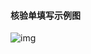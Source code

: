#### 核验单填写示例图

![img](https://github.com/jdcloudcom/cn/blob/zhaomeichen-beian-20200824/documentation/Domain-Name-%26-License/Image-Domain/ZMC-Image-Domain/ZMC-General-check-list.png)
